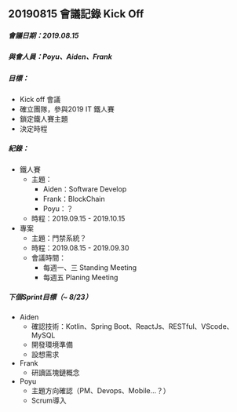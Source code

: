 ## 20190815 會議記錄 Kick Off
##### 會議日期：2019.08.15
##### 與會人員：Poyu、Aiden、Frank
##### 目標：
  * Kick off 會議
  * 確立團隊，參與2019 IT 鐵人賽
  * 鎖定鐵人賽主題
  * 決定時程

##### 紀錄：
  * 鐵人賽
    - 主題：
      - Aiden：Software Develop
      - Frank：BlockChain
      - Poyu：？
    - 時程：2019.09.15 - 2019.10.15
  * 專案
    - 主題：門禁系統？
    - 時程：2019.08.15 - 2019.09.30
    - 會議時間：
      + 每週一、三 Standing Meeting
      + 每週五 Planing Meeting

##### 下個Sprint目標（~ 8/23）
  * Aiden
    - 確認技術：Kotlin、Spring Boot、ReactJs、RESTful、VScode、MySQL
    - 開發環境準備
    - 設想需求
  * Frank
    - 研讀區塊鏈概念
  * Poyu
    - 主題方向確認（PM、Devops、Mobile...？）
    - Scrum導入
